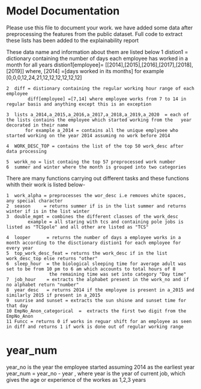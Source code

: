 # Model Documentation

Please use this file to document your work.
we have added some data after preprocessing the features from the public dataset. Full code to extract these lists has been added to the 
explainability report

These data name and information about them are listed below
    1  distion1 = dictionary containing the number of days each employee has worked in a month for all years 
            distion1[employee]= [[2014],[2015],[2016],[2017],[2018],[2019]] 
            where,
            [2014] =[days worked in its months] for example [0,0,0,12,24,21,12,12,12,12,12,12]

    2  diff = distionary containing the regular working hour range of each employee 
            diff[employee] =[7,14] where employee works from 7 to 14 in regular basis and anything except this is an exception

    3  lists a_2014,a_2015,a_2016,a_2017,a_2018,a_2019,a_2020  = each of the lists contains the employee which started working from the   year decorated in their name
           for example a_2014 = contains all the unique emplyoee who started working on the year 2014 assuming no work before 2014

    4  WORK_DESC_TOP = contains the list of the top 50 work_desc after data processing 

    5  workk_no = list containg the top 57 preprocessed work number
    6  summer and winter where the month is grouped into two categories

There are many functions carrying out different tasks and these functions whith their work is listed below-

    1  work_alpha = preprocesses the wor_desc i.e removes white spaces, any special character 
    2  season     = returns summer if is in the list summer and returns winter if is in the list winter
    3  double_mgmt = combines the different classes of the work_desc 
            example = all staring with tcs and containing pole jobs is listed as "TCSpole" and all other are listed as "TCS" 
    
    4  looper      = returns the number of days a employee works in a month according to the disctionary distion1 for each employee for every year
    5  top_work_desc_feat = returns the work_desc if in the list work_desc_top else returns "other"
    6  sleep_hour  = the biological sleeping time for average adult was set to be from 10 pm to 6 am which accounts to total hours of 8 
                    the remaining time was set into category "Day time" 
    7  job_hour    = extracts the alphabet present in the work_no and if no alphabet return "number"
    8  year desc   = returns 2014 if the employee is present in a_2015 and similarly 2015 if present in a_2015
    9  sunrise and sunset = extracts the sun shisne and sunset time for that day
    10 EmpNo_Anon_categorical  =  extracts the first two digit from the EmpNo_Anon
    11 Funcc = returns 0 if works in reguar shift for an employee as seen in diff and returns 1 if work is done out of regular working range


# year_num 
year_no is the year the employee started assuming 2014 as the earliest year 
year_num = year_no - year , where year is the year of current job, which gives the age or experience of the workes as 1,2,3 years